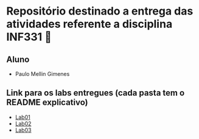 # Repositório destinado a entrega das atividades referente a disciplina INF331 :tada:
## Aluno
- Paulo Mellin Gimenes
## Link para os labs entregues (cada pasta tem o README explicativo)
- [Lab01](lab01)
- [Lab02](lab02)
- [Lab03](lab03)
